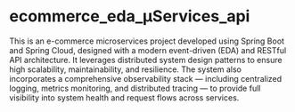 # ecommerce_eda_μServices_api

This is an e-commerce microservices project developed using Spring Boot and Spring Cloud, designed with a modern event-driven (EDA) and RESTful API architecture. It leverages distributed system design patterns to ensure high scalability, maintainability, and resilience. The system also incorporates a comprehensive observability stack — including centralized logging, metrics monitoring, and distributed tracing — to provide full visibility into system health and request flows across services.
